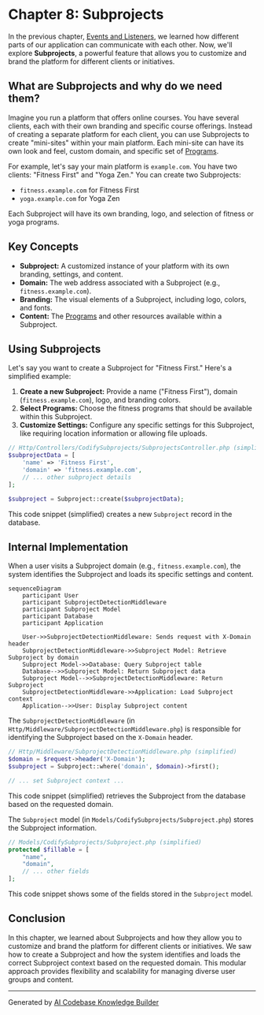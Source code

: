 # Chapter 8: Subprojects

In the previous chapter, [Events and Listeners](07_events_and_listeners.md), we learned how different parts of our application can communicate with each other. Now, we'll explore **Subprojects**, a powerful feature that allows you to customize and brand the platform for different clients or initiatives.

## What are Subprojects and why do we need them?

Imagine you run a platform that offers online courses. You have several clients, each with their own branding and specific course offerings. Instead of creating a separate platform for each client, you can use Subprojects to create "mini-sites" within your main platform.  Each mini-site can have its own look and feel, custom domain, and specific set of [Programs](01_protocols_and_programs.md).

For example, let's say your main platform is `example.com`. You have two clients: "Fitness First" and "Yoga Zen." You can create two Subprojects:

* `fitness.example.com` for Fitness First
* `yoga.example.com` for Yoga Zen

Each Subproject will have its own branding, logo, and selection of fitness or yoga programs.

## Key Concepts

* **Subproject:** A customized instance of your platform with its own branding, settings, and content.
* **Domain:** The web address associated with a Subproject (e.g., `fitness.example.com`).
* **Branding:** The visual elements of a Subproject, including logo, colors, and fonts.
* **Content:** The [Programs](01_protocols_and_programs.md) and other resources available within a Subproject.

## Using Subprojects

Let's say you want to create a Subproject for "Fitness First." Here's a simplified example:

1. **Create a new Subproject:**  Provide a name ("Fitness First"), domain (`fitness.example.com`), logo, and branding colors.
2. **Select Programs:** Choose the fitness programs that should be available within this Subproject.
3. **Customize Settings:** Configure any specific settings for this Subproject, like requiring location information or allowing file uploads.

```php
// Http/Controllers/CodifySubprojects/SubprojectsController.php (simplified)
$subprojectData = [
    'name' => 'Fitness First',
    'domain' => 'fitness.example.com',
    // ... other subproject details
];

$subproject = Subproject::create($subprojectData);
```

This code snippet (simplified) creates a new `Subproject` record in the database.

## Internal Implementation

When a user visits a Subproject domain (e.g., `fitness.example.com`), the system identifies the Subproject and loads its specific settings and content.

```mermaid
sequenceDiagram
    participant User
    participant SubprojectDetectionMiddleware
    participant Subproject Model
    participant Database
    participant Application

    User->>SubprojectDetectionMiddleware: Sends request with X-Domain header
    SubprojectDetectionMiddleware->>Subproject Model: Retrieve Subproject by domain
    Subproject Model->>Database: Query Subproject table
    Database-->>Subproject Model: Return Subproject data
    Subproject Model-->>SubprojectDetectionMiddleware: Return Subproject
    SubprojectDetectionMiddleware->>Application: Load Subproject context
    Application-->>User: Display Subproject content
```

The `SubprojectDetectionMiddleware` (in `Http/Middleware/SubprojectDetectionMiddleware.php`) is responsible for identifying the Subproject based on the `X-Domain` header.

```php
// Http/Middleware/SubprojectDetectionMiddleware.php (simplified)
$domain = $request->header('X-Domain');
$subproject = Subproject::where('domain', $domain)->first();

// ... set Subproject context ...
```

This code snippet (simplified) retrieves the Subproject from the database based on the requested domain.

The `Subproject` model (in `Models/CodifySubprojects/Subproject.php`) stores the Subproject information.

```php
// Models/CodifySubprojects/Subproject.php (simplified)
protected $fillable = [
    "name",
    "domain",
    // ... other fields
];
```

This code snippet shows some of the fields stored in the `Subproject` model.

## Conclusion

In this chapter, we learned about Subprojects and how they allow you to customize and brand the platform for different clients or initiatives. We saw how to create a Subproject and how the system identifies and loads the correct Subproject context based on the requested domain.  This modular approach provides flexibility and scalability for managing diverse user groups and content.


---

Generated by [AI Codebase Knowledge Builder](https://github.com/The-Pocket/Tutorial-Codebase-Knowledge)